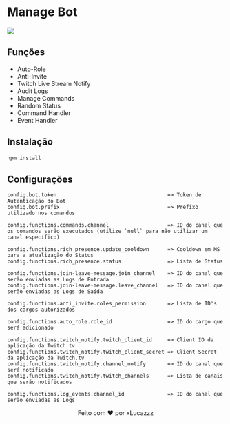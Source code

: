 # Manage Bot

<img src="https://img.shields.io/badge/Node.js-43853D?style=for-the-badge&logo=node.js&logoColor=white"/>

## Funções

- Auto-Role
- Anti-Invite
- Twitch Live Stream Notify
- Audit Logs
- Manage Commands
- Random Status
- Command Handler
- Event Handler

## Instalação

```bash
npm install
```

## Configurações

```
config.bot.token                                    => Token de Autenticação do Bot
config.bot.prefix                                   => Prefixo utilizado nos comandos

config.functions.commands.channel                   => ID do canal que os comandos serão executados (utilize `null` para não utilizar um canal específico)

config.functions.rich_presence.update_cooldown      => Cooldown em MS para a atualização do Status
config.functions.rich_presence.status               => Lista de Status

config.functions.join-leave-message.join_channel    => ID do canal que serão enviadas as Logs de Entrada
config.functions.join-leave-message.leave_channel   => ID do canal que serão enviadas as Logs de Saída

config.functions.anti_invite.roles_permission       => Lista de ID's dos cargos autorizados

config.functions.auto_role.role_id                  => ID do cargo que será adicionado

config.functions.twitch_notify.twitch_client_id     => Client ID da aplicação da Twitch.tv 
config.functions.twitch_notify.twitch_client_secret => Client Secret da aplicação da Twitch.tv 
config.functions.twitch_notify.channel_notify       => ID do canal que será notificado
config.functions.twitch_notify.twitch_channels      => Lista de canais que serão notificados

config.functions.log_events.channel_id              => ID do canal que serão enviadas as Logs
```

<center>Feito com ❤️ por xLucazzz</center>
